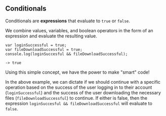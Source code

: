 <section class="module-section" name="Conditionals">&nbsp;</section>

## Conditionals

Conditionals are **expressions** that evaluate to `true` or `false`.

We combine values, variables, and boolean operators in the form of an expression and evaluate the resulting value.

    var loginSuccessful = true;
    var fileDownloadSuccessful = true;
    console.log(loginSuccesful && fileDownloadSuccessful);

    -> true

Using this simple concept, we have the power to make "smart" code!

In the above example, we can dictate if we should continue with a specific operation based on the success of the user logging in to their account (`loginSuccessful`) and the success of the user downloading the necessary files (`fileDownloadSuccessful`) to continue. If either is false, then the expression `loginSuccesful && fileDownloadSuccessful` will evaluate to `false`.



